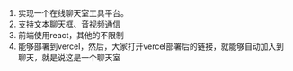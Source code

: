 1. 实现一个在线聊天室工具平台。
2. 支持文本聊天框、音视频通信
3. 前端使用react，其他的不限制
4. 能够部署到vercel，然后，大家打开vercel部署后的链接，就能够自动加入到聊天，就是说这是一个聊天室

